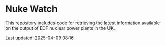 # Nuke Watch

This repository includes code for retrieving the latest information available on the output of EDF nuclear power plants in the UK.

Last updated: 2025-04-09 08:16
